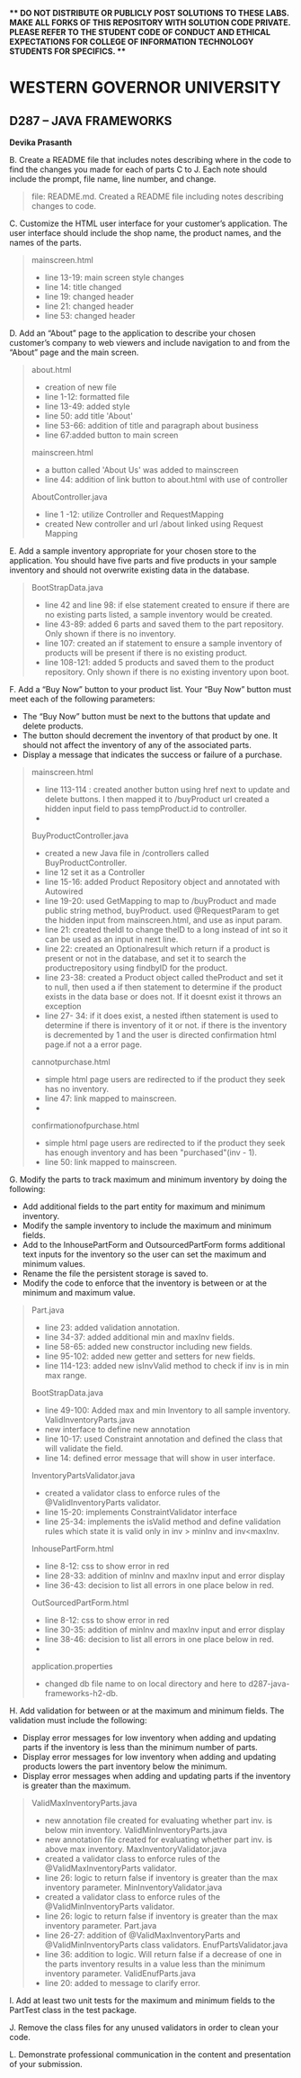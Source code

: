 <strong>** DO NOT DISTRIBUTE OR PUBLICLY POST SOLUTIONS TO THESE LABS. MAKE ALL FORKS OF THIS REPOSITORY WITH SOLUTION CODE PRIVATE. PLEASE REFER TO THE STUDENT CODE OF CONDUCT AND ETHICAL EXPECTATIONS FOR COLLEGE OF INFORMATION TECHNOLOGY STUDENTS FOR SPECIFICS. ** </strong>

# WESTERN GOVERNOR UNIVERSITY 
## D287 – JAVA FRAMEWORKS

<strong>Devika Prasanth</strong>

B.  Create a README file that includes notes describing where in the code to find the changes you made for each of parts C to J. Each note should include the prompt, file name, line number, and change.
>file: README.md. Created a README file including notes describing changes to code. 
>
C.  Customize the HTML user interface for your customer’s application. The user interface should include the shop name, the product names, and the names of the parts.
> mainscreen.html
>- line 13-19: main screen style changes
>- line 14: title changed 
>- line 19: changed header
>- line 21: changed header
>- line 53: changed header
> 
D.  Add an “About” page to the application to describe your chosen customer’s company to web viewers and include navigation to and from the “About” page and the main screen.
>about.html
>- creation of new file
>- line 1-12: formatted file
>- line 13-49: added style 
>- line 50: add title 'About'
>- line 53-66: addition of title and paragraph about business
>- line 67:added button to main screen
>
>mainscreen.html
>- a button called 'About Us' was added to mainscreen
>- line 44: addition of link button to about.html with use of controller
>
>AboutController.java
>- line 1 -12: utilize Controller and RequestMapping
>- created New controller and url /about linked using Request Mapping 


E.  Add a sample inventory appropriate for your chosen store to the application. You should have five parts and five products in your sample inventory and should not overwrite existing data in the database.
>BootStrapData.java
>- line 42 and line 98: if else statement created to ensure if there are no existing parts listed, a sample inventory would be created. 
>- line 43-89: added 6 parts and saved them to the part repository. Only shown if there is no inventory. 
>- line 107: created an if statement to ensure a sample inventory of products will be present if there is no existing product. 
>- line 108-121: added 5 products and saved them to the product repository. Only shown if there is no existing inventory upon boot. 
> 

F.  Add a “Buy Now” button to your product list. Your “Buy Now” button must meet each of the following parameters:
- The “Buy Now” button must be next to the buttons that update and delete products.
- The button should decrement the inventory of that product by one. It should not affect the inventory of any of the associated parts.
- Display a message that indicates the success or failure of a purchase.
>mainscreen.html
>- line 113-114 : created another button using href next to update and delete buttons. I then mapped it to /buyProduct url created a hidden input field to pass tempProduct.id to controller. 
>- 
>BuyProductController.java
>- created a new Java file in /controllers called BuyProductController. 
>- line 12 set it as a Controller 
>- line 15-16: added Product Repository object and annotated with Autowired
>- line 19-20: used GetMapping to map to /buyProduct and made public string method, buyProduct. used @RequestParam to get the hidden input from mainscreen.html, and use as input param. 
>- line 21: created theIdl to change theID to a long instead of int so it can be used as an input in next line. 
>- line 22: created an Optional<Product>result which return if a product is present or not in the database, and set it to search the productrepository using findbyID for the product.
>- line 23-38: created a Product object called theProduct and set it to null, then used a if then statement to determine if the product exists in the data base or does not. If it doesnt exist it throws an exception
>- line 27- 34: if it does exist, a nested ifthen statement is used to determine if there is inventory of it or not. if there is the inventory is decremented by 1 and the user is directed confirmation html page.if not a a error page. 
>
> cannotpurchase.html
>- simple html page users are redirected to if the product they seek has no inventory. 
>- line 47: link mapped to mainscreen.
>- 
> confirmationofpurchase.html
>- simple html page users are redirected to if the product they seek has enough inventory and has been "purchased"(inv - 1).
>- line 50: link mapped to mainscreen.
> 
G.  Modify the parts to track maximum and minimum inventory by doing the following:
- Add additional fields to the part entity for maximum and minimum inventory.
- Modify the sample inventory to include the maximum and minimum fields.
- Add to the InhousePartForm and OutsourcedPartForm forms additional text inputs for the inventory so the user can set the maximum and minimum values.
- Rename the file the persistent storage is saved to.
- Modify the code to enforce that the inventory is between or at the minimum and maximum value.
>Part.java
>- line 23: added validation annotation. 
>- line 34-37: added additional min and maxInv fields. 
>- line 58-65: added new constructor including new fields. 
>- line 95-102: added new getter and setters for new fields. 
>- line 114-123: added new isInvValid method to check if inv is in min max range.
>
> BootStrapData.java
>- line 49-100: Added max and min Inventory to all sample inventory.
>ValidInventoryParts.java
>- new interface to define new annotation 
>- line 10-17: used Constraint annotation and defined the class that will validate the field. 
>- line 14: defined error message that will show in user interface. 
>
>InventoryPartsValidator.java
>- created a validator class to enforce rules of the @ValidInventoryParts validator. 
>- line 15-20: implements ConstraintValidator interface
>- line 25-34: implements the isValid method and define validation rules which state it is valid only in inv > minInv and inv<maxInv. 
>
> InhousePartForm.html 
>- line 8-12: css to show error in red
>- line 28-33: addition of minInv and maxInv input and error display
>- line 36-43: decision to list all errors in one place below in red. 
>
>OutSourcedPartForm.html
>- line 8-12: css to show error in red
>- line 30-35: addition of minInv and maxInv input and error display
>- line 38-46: decision to list all errors in one place below in red.
>- 
>application.properties
> - changed db file name to on local directory and here to d287-java-frameworks-h2-db. 

H.  Add validation for between or at the maximum and minimum fields. The validation must include the following:
- Display error messages for low inventory when adding and updating parts if the inventory is less than the minimum number of parts.
- Display error messages for low inventory when adding and updating products lowers the part inventory below the minimum.
- Display error messages when adding and updating parts if the inventory is greater than the maximum.
> ValidMaxInventoryParts.java
> - new annotation file created for evaluating whether part inv. is below min inventory. 
> ValidMinInventoryParts.java
> - new annotation file created for evaluating whether part inv. is above max inventory.
> MaxInventoryValidator.java 
> - created a validator class to enforce rules of the @ValidMaxInventoryParts validator.
> - line 26: logic to return false if inventory is greater than the max inventory parameter. 
> MinInventoryValidator.java
> - created a validator class to enforce rules of the @ValidMinInventoryParts validator.
> - line 26: logic to return false if inventory is greater than the max inventory parameter.
> Part.java
> - line 26-27: addition of @ValidMaxInventoryParts and @ValidMinInventoryParts class validators. 
> EnufPartsValidator.java
> - line 36: addition to logic. Will return false if a decrease of one in the parts inventory results in a value less than the minimum inventory parameter.
> ValidEnufParts.java
> - line 20: added to message to clarify error.  

I.  Add at least two unit tests for the maximum and minimum fields to the PartTest class in the test package.
>
> 
J.  Remove the class files for any unused validators in order to clean your code.
>
> 
L.  Demonstrate professional communication in the content and presentation of your submission.
